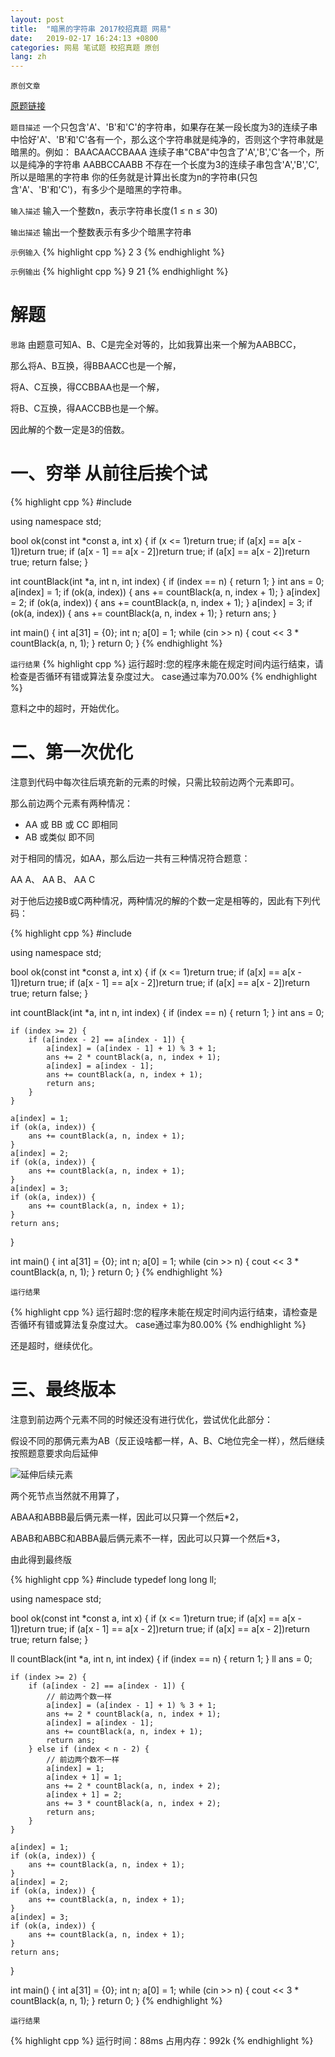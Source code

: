 ```yaml
---
layout: post
title:  "暗黑的字符串 2017校招真题 网易"
date:   2019-02-17 16:24:13 +0800
categories: 网易 笔试题 校招真题 原创
lang: zh
---
```


<!--引用数学表达式js脚本-->
<script src="https://cdn.bootcss.com/mathjax/2.7.5/MathJax.js"></script>

`原创文章`

[原题链接](https://www.nowcoder.com/practice/7e7ccd30004347e89490fefeb2190ad2)

`题目描述`
一个只包含'A'、'B'和'C'的字符串，如果存在某一段长度为3的连续子串中恰好'A'、'B'和'C'各有一个，那么这个字符串就是纯净的，否则这个字符串就是暗黑的。例如：
BAACAACCBAAA 连续子串"CBA"中包含了'A','B','C'各一个，所以是纯净的字符串
AABBCCAABB 不存在一个长度为3的连续子串包含'A','B','C',所以是暗黑的字符串
你的任务就是计算出长度为n的字符串(只包含'A'、'B'和'C')，有多少个是暗黑的字符串。

`输入描述`
输入一个整数n，表示字符串长度(1 ≤ n ≤ 30)

`输出描述`
输出一个整数表示有多少个暗黑字符串

`示例输入`
{% highlight cpp %}
2 3
{% endhighlight %}

`示例输出`
{% highlight cpp %}
9 21
{% endhighlight %}

解题
=

`思路`
由题意可知A、B、C是完全对等的，比如我算出来一个解为AABBCC，

那么将A、B互换，得BBAACC也是一个解，

将A、C互换，得CCBBAA也是一个解，

将B、C互换，得AACCBB也是一个解。

因此解的个数一定是3的倍数。

一、穷举 从前往后挨个试
====

{% highlight cpp %}
#include <iostream>

using namespace std;

bool ok(const int *const a, int x) {
    if (x <= 1)return true;
    if (a[x] == a[x - 1])return true;
    if (a[x - 1] == a[x - 2])return true;
    if (a[x] == a[x - 2])return true;
    return false;
}

int countBlack(int *a, int n, int index) {
    if (index == n) {
        return 1;
    }
    int ans = 0;
    a[index] = 1;
    if (ok(a, index)) {
        ans += countBlack(a, n, index + 1);
    }
    a[index] = 2;
    if (ok(a, index)) {
        ans += countBlack(a, n, index + 1);
    }
    a[index] = 3;
    if (ok(a, index)) {
        ans += countBlack(a, n, index + 1);
    }
    return ans;
}

int main() {
    int a[31] = {0};
    int n;
    a[0] = 1;
    while (cin >> n) {
        cout << 3 * countBlack(a, n, 1);
    }
    return 0;
}
{% endhighlight %}

`运行结果`
{% highlight cpp %}
运行超时:您的程序未能在规定时间内运行结束，请检查是否循环有错或算法复杂度过大。
case通过率为70.00%
{% endhighlight %}

意料之中的超时，开始优化。

二、第一次优化
====

注意到代码中每次往后填充新的元素的时候，只需比较前边两个元素即可。

那么前边两个元素有两种情况：

+ AA 或 BB 或 CC 即相同
+ AB 或类似 即不同

对于相同的情况，如AA，那么后边一共有三种情况符合题意：

AA A、 AA B、 AA C

对于他后边接B或C两种情况，两种情况的解的个数一定是相等的，因此有下列代码：

{% highlight cpp %}
#include <iostream>

using namespace std;

bool ok(const int *const a, int x) {
    if (x <= 1)return true;
    if (a[x] == a[x - 1])return true;
    if (a[x - 1] == a[x - 2])return true;
    if (a[x] == a[x - 2])return true;
    return false;
}

int countBlack(int *a, int n, int index) {
    if (index == n) {
        return 1;
    }
    int ans = 0;

    if (index >= 2) {
        if (a[index - 2] == a[index - 1]) {
            a[index] = (a[index - 1] + 1) % 3 + 1;
            ans += 2 * countBlack(a, n, index + 1);
            a[index] = a[index - 1];
            ans += countBlack(a, n, index + 1);
            return ans;
        }
    }

    a[index] = 1;
    if (ok(a, index)) {
        ans += countBlack(a, n, index + 1);
    }
    a[index] = 2;
    if (ok(a, index)) {
        ans += countBlack(a, n, index + 1);
    }
    a[index] = 3;
    if (ok(a, index)) {
        ans += countBlack(a, n, index + 1);
    }
    return ans;
}

int main() {
    int a[31] = {0};
    int n;
    a[0] = 1;
    while (cin >> n) {
        cout << 3 * countBlack(a, n, 1);
    }
    return 0;
}
{% endhighlight %}

`运行结果`

{% highlight cpp %}
运行超时:您的程序未能在规定时间内运行结束，请检查是否循环有错或算法复杂度过大。
case通过率为80.00%
{% endhighlight %}

还是超时，继续优化。

三、最终版本
====

注意到前边两个元素不同的时候还没有进行优化，尝试优化此部分：

假设不同的那俩元素为AB（反正设啥都一样，A、B、C地位完全一样），然后继续按照题意要求向后延伸

![延伸后续元素](https://s2.ax1x.com/2019/02/17/kyKyP1.md.png)

两个死节点当然就不用算了，

ABAA和ABBB最后俩元素一样，因此可以只算一个然后*2，

ABAB和ABBC和ABBA最后俩元素不一样，因此可以只算一个然后*3，

由此得到最终版

{% highlight cpp %}
#include <iostream>
typedef long long ll;

using namespace std;

bool ok(const int *const a, int x) {
    if (x <= 1)return true;
    if (a[x] == a[x - 1])return true;
    if (a[x - 1] == a[x - 2])return true;
    if (a[x] == a[x - 2])return true;
    return false;
}

ll countBlack(int *a, int n, int index) {
    if (index == n) {
        return 1;
    }
    ll ans = 0;

    if (index >= 2) {
        if (a[index - 2] == a[index - 1]) {
            // 前边两个数一样
            a[index] = (a[index - 1] + 1) % 3 + 1;
            ans += 2 * countBlack(a, n, index + 1);
            a[index] = a[index - 1];
            ans += countBlack(a, n, index + 1);
            return ans;
        } else if (index < n - 2) {
            // 前边两个数不一样
            a[index] = 1;
            a[index + 1] = 1;
            ans += 2 * countBlack(a, n, index + 2);
            a[index + 1] = 2;
            ans += 3 * countBlack(a, n, index + 2);
            return ans;
        }
    }

    a[index] = 1;
    if (ok(a, index)) {
        ans += countBlack(a, n, index + 1);
    }
    a[index] = 2;
    if (ok(a, index)) {
        ans += countBlack(a, n, index + 1);
    }
    a[index] = 3;
    if (ok(a, index)) {
        ans += countBlack(a, n, index + 1);
    }
    return ans;
}

int main() {
    int a[31] = {0};
    int n;
    a[0] = 1;
    while (cin >> n) {
        cout << 3 * countBlack(a, n, 1);
    }
    return 0;
}
{% endhighlight %}

`运行结果`

{% highlight cpp %}
运行时间：88ms
占用内存：992k
{% endhighlight %}


